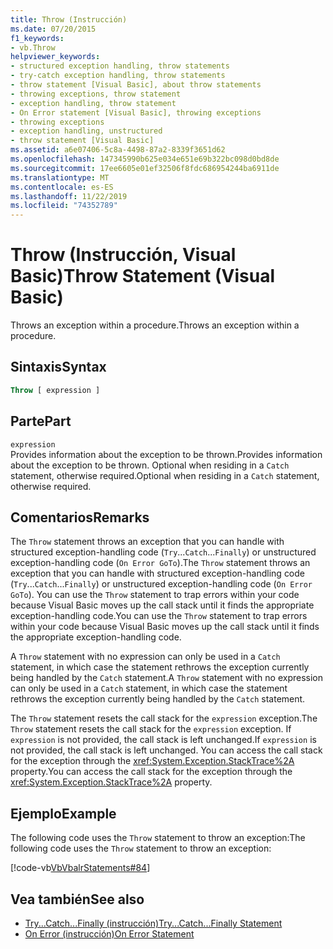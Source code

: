 ```yaml
---
title: Throw (Instrucción)
ms.date: 07/20/2015
f1_keywords:
- vb.Throw
helpviewer_keywords:
- structured exception handling, throw statements
- try-catch exception handling, throw statements
- throw statement [Visual Basic], about throw statements
- throwing exceptions, throw statement
- exception handling, throw statement
- On Error statement [Visual Basic], throwing exceptions
- throwing exceptions
- exception handling, unstructured
- throw statement [Visual Basic]
ms.assetid: a6e07406-5c8a-4498-87a2-8339f3651d62
ms.openlocfilehash: 147345990b625e034e651e69b322bc098d0bd8de
ms.sourcegitcommit: 17ee6605e01ef32506f8fdc686954244ba6911de
ms.translationtype: MT
ms.contentlocale: es-ES
ms.lasthandoff: 11/22/2019
ms.locfileid: "74352789"
---
```

# <a name="throw-statement-visual-basic"></a><span data-ttu-id="0e955-102">Throw (Instrucción, Visual Basic)</span><span class="sxs-lookup"><span data-stu-id="0e955-102">Throw Statement (Visual Basic)</span></span>

<span data-ttu-id="0e955-103">Throws an exception within a procedure.</span><span class="sxs-lookup"><span data-stu-id="0e955-103">Throws an exception within a procedure.</span></span>

## <a name="syntax"></a><span data-ttu-id="0e955-104">Sintaxis</span><span class="sxs-lookup"><span data-stu-id="0e955-104">Syntax</span></span>

```vb
Throw [ expression ]
```

## <a name="part"></a><span data-ttu-id="0e955-105">Parte</span><span class="sxs-lookup"><span data-stu-id="0e955-105">Part</span></span>

`expression`\
<span data-ttu-id="0e955-106">Provides information about the exception to be thrown.</span><span class="sxs-lookup"><span data-stu-id="0e955-106">Provides information about the exception to be thrown.</span></span> <span data-ttu-id="0e955-107">Optional when residing in a `Catch` statement, otherwise required.</span><span class="sxs-lookup"><span data-stu-id="0e955-107">Optional when residing in a `Catch` statement, otherwise required.</span></span>

## <a name="remarks"></a><span data-ttu-id="0e955-108">Comentarios</span><span class="sxs-lookup"><span data-stu-id="0e955-108">Remarks</span></span>

<span data-ttu-id="0e955-109">The `Throw` statement throws an exception that you can handle with structured exception-handling code (`Try`...`Catch`...`Finally`) or unstructured exception-handling code (`On Error GoTo`).</span><span class="sxs-lookup"><span data-stu-id="0e955-109">The `Throw` statement throws an exception that you can handle with structured exception-handling code (`Try`...`Catch`...`Finally`) or unstructured exception-handling code (`On Error GoTo`).</span></span> <span data-ttu-id="0e955-110">You can use the `Throw` statement to trap errors within your code because Visual Basic moves up the call stack until it finds the appropriate exception-handling code.</span><span class="sxs-lookup"><span data-stu-id="0e955-110">You can use the `Throw` statement to trap errors within your code because Visual Basic moves up the call stack until it finds the appropriate exception-handling code.</span></span>

<span data-ttu-id="0e955-111">A `Throw` statement with no expression can only be used in a `Catch` statement, in which case the statement rethrows the exception currently being handled by the `Catch` statement.</span><span class="sxs-lookup"><span data-stu-id="0e955-111">A `Throw` statement with no expression can only be used in a `Catch` statement, in which case the statement rethrows the exception currently being handled by the `Catch` statement.</span></span>

<span data-ttu-id="0e955-112">The `Throw` statement resets the call stack for the `expression` exception.</span><span class="sxs-lookup"><span data-stu-id="0e955-112">The `Throw` statement resets the call stack for the `expression` exception.</span></span> <span data-ttu-id="0e955-113">If `expression` is not provided, the call stack is left unchanged.</span><span class="sxs-lookup"><span data-stu-id="0e955-113">If `expression` is not provided, the call stack is left unchanged.</span></span> <span data-ttu-id="0e955-114">You can access the call stack for the exception through the <xref:System.Exception.StackTrace%2A> property.</span><span class="sxs-lookup"><span data-stu-id="0e955-114">You can access the call stack for the exception through the <xref:System.Exception.StackTrace%2A> property.</span></span>

## <a name="example"></a><span data-ttu-id="0e955-115">Ejemplo</span><span class="sxs-lookup"><span data-stu-id="0e955-115">Example</span></span>

<span data-ttu-id="0e955-116">The following code uses the `Throw` statement to throw an exception:</span><span class="sxs-lookup"><span data-stu-id="0e955-116">The following code uses the `Throw` statement to throw an exception:</span></span>

[!code-vb[VbVbalrStatements#84](~/samples/snippets/visualbasic/VS_Snippets_VBCSharp/VbVbalrStatements/VB/Class1.vb#84)]

## <a name="see-also"></a><span data-ttu-id="0e955-117">Vea también</span><span class="sxs-lookup"><span data-stu-id="0e955-117">See also</span></span>

- [<span data-ttu-id="0e955-118">Try...Catch...Finally (instrucción)</span><span class="sxs-lookup"><span data-stu-id="0e955-118">Try...Catch...Finally Statement</span></span>](../../../visual-basic/language-reference/statements/try-catch-finally-statement.md)
- [<span data-ttu-id="0e955-119">On Error (instrucción)</span><span class="sxs-lookup"><span data-stu-id="0e955-119">On Error Statement</span></span>](../../../visual-basic/language-reference/statements/on-error-statement.md)
